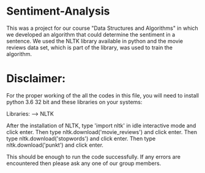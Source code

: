 # Sentiment-Analysis
This was a project for our course "Data Structures and Algorithms" in which we developed an algorithm that could determine the sentiment in a sentence. We used the NLTK library available in python and the movie reviews data set, which is part of the library, was used to train the algorithm. 
# Disclaimer:
For the proper working of the all the codes in this file, you will need to install python 3.6 32 bit and these libraries on your systems:

Libraries:
--> NLTK


After the installation of NLTK, type 'import nltk' in idle interactive mode and click enter. Then type nltk.download('movie_reviews') and click enter.
Then type nltk.download('stopwords') and click enter. Then type nltk.download('punkt') and click enter.


This should be enough to run the code successfully. If any errors are encountered then please ask any one of our group members.
